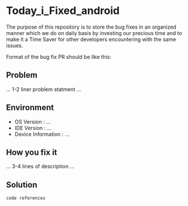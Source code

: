 # Today_i_Fixed_android

The purpose of this repository is to store the bug fixes in an organized manner which we do on daily basis by investing our precious time and to make it a Time Saver for other developers encountering with the same issues.

Format of the bug fix PR should be like this:

## Problem
...  1-2 liner problem statment  ...

## Environment
- OS Version : ...
- IDE Version : ...
- Device Information : ...

## How you fix it
...  3-4 lines of description  ...

## Solution
```code references```
